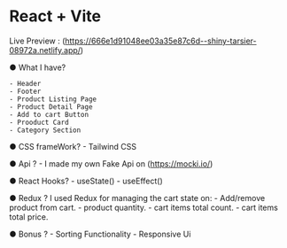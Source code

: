 # React + Vite

Live Preview : (https://666e1d91048ee03a35e87c6d--shiny-tarsier-08972a.netlify.app/)

● What I have?

    - Header
    - Footer 
    - Product Listing Page
    - Product Detail Page
    - Add to cart Button
    - Prooduct Card
    - Category Section



● CSS frameWork?
    - Tailwind CSS

● Api ?
    - I made my own Fake Api on (https://mocki.io/)


● React Hooks?
    - useState()
    - useEffect()

● Redux ?
    I used Redux for managing the cart state on:
        - Add/remove product from cart.
        - product quantity.
        - cart items total count.
        - cart items total price.

● Bonus ?
    - Sorting Functionality
    - Responsive Ui